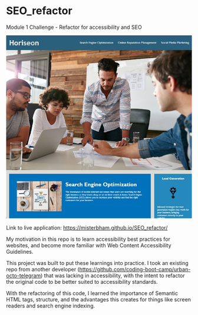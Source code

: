 # SEO_refactor

Module 1 Challenge - Refactor for accessibility and SEO

![Screenshot of Horiseon Homepage](./assets/images/home-screenshot.jpg)

Link to live application: https://misterbham.github.io/SEO_refactor/

My motivation in this repo is to learn accessibility best practices for websites, and become more familiar with Web Content Accessibility Guidelines.

This project was built to put these learnings into practice. I took an existing repo from another developer (https://github.com/coding-boot-camp/urban-octo-telegram) that was lacking in accessibility, with the intent to refactor the original code to be better suited to accessibility standards.

With the refactoring of this code, I learned the importance of Semantic HTML tags, structure, and the advantages this creates for things like screen readers and search engine indexing.
